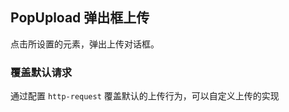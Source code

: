 <div class="demo-header">
<p class="overviewicon">
  <span class="wapi-form-popupload"/>
</p>

## PopUpload 弹出框上传

<nova-uxlink widget-name="Popupload"></nova-uxlink>

点击所设置的元素，弹出上传对话框。
</div>

### 覆盖默认请求

通过配置 `http-request` 覆盖默认的上传行为，可以自定义上传的实现

<nova-demo-view link="pop-upload/http-request.vue"></nova-demo-view>

<br>

